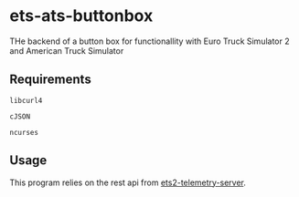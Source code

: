 # ets-ats-buttonbox
THe backend of a button box for functionallity with Euro Truck Simulator 2 and American Truck Simulator
## Requirements
`libcurl4`

`cJSON`

`ncurses`

## Usage
This program relies on the rest api from [ets2-telemetry-server](https://github.com/Funbit/ets2-telemetry-server).